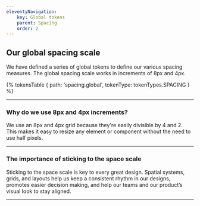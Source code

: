 ```yaml
---
eleventyNavigation:
    key: Global tokens
    parent: Spacing
    order: 2
---
```

## Our global spacing scale

We have defined a series of global tokens to define our various spacing measures. The global spacing scale works in increments of 8px and 4px.


{% tokensTable {
    path: 'spacing.global',
    tokenType: tokenTypes.SPACING
} %}

---
### Why do we use 8px and 4px increments?

We use an 8px and 4px grid because they're easily divisible by 4 and 2. This makes it easy to resize any element or component without the need to use half pixels.

---

### The importance of sticking to the space scale

Sticking to the space scale is key to every great design. Spatial systems, grids, and layouts help us keep a consistent rhythm in our designs, promotes easier decision making, and help our teams and our product’s visual look to stay aligned.

---
